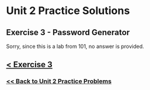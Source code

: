 # Unit 2 Practice Solutions

## **Exercise 3** - Password Generator

Sorry, since this is a lab from 101, no answer is provided.

## [< Exercise 3](../exercise_3.md)

### [<< Back to Unit 2 Practice Problems](/practice/unit_2/)
